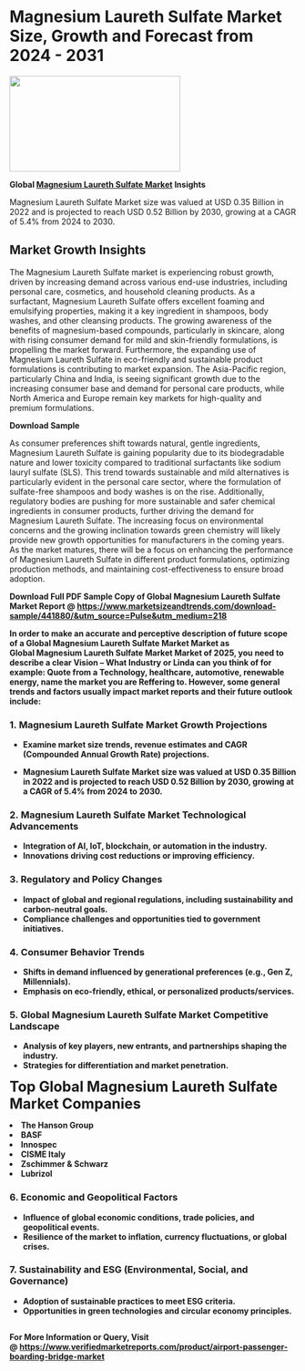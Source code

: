 <H1>Magnesium Laureth Sulfate Market Size, Growth and Forecast from 2024 - 2031</H1><img class="aligncenter size-medium wp-image-584254" src="https://thirdeyenews.in/wp-content/uploads/2024/09/Global-Market-Research-300x168.jpeg" alt="" width="300" height="168" /><p><strong>Global&nbsp;<a href="https://www.marketsizeandtrends.com/download-sample/441880/&amp;utm_source=Pulse&amp;utm_medium=218">Magnesium Laureth Sulfate Market</a> Insights</strong></p><p>Magnesium Laureth Sulfate Market size was valued at USD 0.35 Billion in 2022 and is projected to reach USD 0.52 Billion by 2030, growing at a CAGR of 5.4% from 2024 to 2030.</p><p><h2>Market Growth Insights</h2> <p>The Magnesium Laureth Sulfate market is experiencing robust growth, driven by increasing demand across various end-use industries, including personal care, cosmetics, and household cleaning products. As a surfactant, Magnesium Laureth Sulfate offers excellent foaming and emulsifying properties, making it a key ingredient in shampoos, body washes, and other cleansing products. The growing awareness of the benefits of magnesium-based compounds, particularly in skincare, along with rising consumer demand for mild and skin-friendly formulations, is propelling the market forward. Furthermore, the expanding use of Magnesium Laureth Sulfate in eco-friendly and sustainable product formulations is contributing to market expansion. The Asia-Pacific region, particularly China and India, is seeing significant growth due to the increasing consumer base and demand for personal care products, while North America and Europe remain key markets for high-quality and premium formulations.</p> <p><strong>Download Sample</strong></p> <p>As consumer preferences shift towards natural, gentle ingredients, Magnesium Laureth Sulfate is gaining popularity due to its biodegradable nature and lower toxicity compared to traditional surfactants like sodium lauryl sulfate (SLS). This trend towards sustainable and mild alternatives is particularly evident in the personal care sector, where the formulation of sulfate-free shampoos and body washes is on the rise. Additionally, regulatory bodies are pushing for more sustainable and safer chemical ingredients in consumer products, further driving the demand for Magnesium Laureth Sulfate. The increasing focus on environmental concerns and the growing inclination towards green chemistry will likely provide new growth opportunities for manufacturers in the coming years. As the market matures, there will be a focus on enhancing the performance of Magnesium Laureth Sulfate in different product formulations, optimizing production methods, and maintaining cost-effectiveness to ensure broad adoption.</p> <p><strong></p><p><span class=""><strong>Download Full PDF Sample Copy of Global Magnesium Laureth Sulfate Market Report</strong> @ <a href="https://www.marketsizeandtrends.com/download-sample/441880/&amp;utm_source=Pulse&amp;utm_medium=218" target="_blank">https://www.marketsizeandtrends.com/download-sample/441880/&amp;utm_source=Pulse&amp;utm_medium=218</a></span></p><p>In order to make an accurate and perceptive description of future scope of a Global&nbsp;Magnesium Laureth Sulfate Market Market as Global&nbsp;Magnesium Laureth Sulfate Market Market of 2025, you need to describe a clear Vision &ndash; What Industry or Linda can you think of for example: Quote from a Technology, healthcare, automotive, renewable energy, name the market you are Reffering to. However, some general trends and factors usually impact market reports and their future outlook include:</p><h3>1.&nbsp;<strong>Magnesium Laureth Sulfate Market Growth Projections</strong></h3><ul><li>Examine market size trends, revenue estimates and CAGR (Compounded Annual Growth Rate) projections.</li><li><p>Magnesium Laureth Sulfate Market size was valued at USD 0.35 Billion in 2022 and is projected to reach USD 0.52 Billion by 2030, growing at a CAGR of 5.4% from 2024 to 2030.</p></li></ul><h3>2.&nbsp;<strong>Magnesium Laureth Sulfate Market Technological Advancements</strong></h3><ul><li>Integration of AI, IoT, blockchain, or automation in the industry.</li><li>Innovations driving cost reductions or improving efficiency.</li></ul><h3>3.&nbsp;<strong>Regulatory and Policy Changes</strong></h3><ul><li>Impact of global and regional regulations, including sustainability and carbon-neutral goals.</li><li>Compliance challenges and opportunities tied to government initiatives.</li></ul><h3>4.&nbsp;<strong>Consumer Behavior Trends</strong></h3><ul><li>Shifts in demand influenced by generational preferences (e.g., Gen Z, Millennials).</li><li>Emphasis on eco-friendly, ethical, or personalized products/services.</li></ul><h3>5.&nbsp;<strong>Global Magnesium Laureth Sulfate Market Competitive Landscape</strong></h3><ul><li>Analysis of key players, new entrants, and partnerships shaping the industry.</li><li>Strategies for differentiation and market penetration.</li></ul><p data-pm-slice="1 1 []"><span style="color: inherit; font-family: inherit; font-size: 25px;">Top Global Magnesium Laureth Sulfate Market Companies</span></p><div class="" data-test-id=""><p><li>The Hanson Group</li><li> BASF</li><li> Innospec</li><li> CISME Italy</li><li> Zschimmer & Schwarz</li><li> Lubrizol</li></p></div><h3>6.&nbsp;<strong>Economic and Geopolitical Factors</strong></h3><ul><li>Influence of global economic conditions, trade policies, and geopolitical events.</li><li>Resilience of the market to inflation, currency fluctuations, or global crises.</li></ul><h3>7.&nbsp;<strong>Sustainability and ESG (Environmental, Social, and Governance)</strong></h3><ul><li>Adoption of sustainable practices to meet ESG criteria.</li><li>Opportunities in green technologies and circular economy principles.</li></ul><h2><strong style="font-size: 14px;">For More Information or Query, Visit @&nbsp;</strong><a style="background-color: #ffffff; font-size: 14px;" href="https://www.marketsizeandtrends.com/report/magnesium-laureth-sulfate-market/" target="_blank">https://www.verifiedmarketreports.com/product/airport-passenger-boarding-bridge-market</a></h2>
